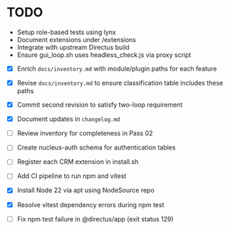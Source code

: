 # TODO

- Setup role-based tests using lynx
- Document extensions under /extensions
- Integrate with upstream Directus build
- Ensure gui_loop.sh uses headless_check.js via proxy script

- [x] Enrich `docs/inventory.md` with module/plugin paths for each feature
- [x] Revise `docs/inventory.md` to ensure classification table includes these paths
- [x] Commit second revision to satisfy two-loop requirement
- [x] Document updates in `changelog.md`
- [ ] Review inventory for completeness in Pass 02
- [ ] Create nucleus-auth schema for authentication tables
- [ ] Register each CRM extension in install.sh
- [ ] Add CI pipeline to run npm and vitest

- [x] Install Node 22 via apt using NodeSource repo
- [x] Resolve vitest dependency errors during npm test

- [ ] Fix npm test failure in @directus/app (exit status 129)
